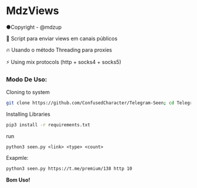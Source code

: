 
# MdzViews

●Copyright - @mdzup

🐍 Script para enviar views em canais públicos

🔥 Usando o método Threading para proxies

⚡️ Using mix protocols (http + socks4 + socks5)

### Modo De Uso:

Cloning to system
```bash
git clone https://github.com/ConfusedCharacter/Telegram-Seen; cd Telegram-Seen
```

Installing Libraries
```bash
pip3 install -r requirements.txt
```
run
```
python3 seen.py <link> <type> <count>
```

Exapmle:

```bash
python3 seen.py https://t.me/premium/138 http 10
```

**Bom Uso!**
